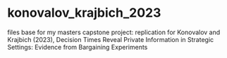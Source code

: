 # konovalov_krajbich_2023
files base for my masters capstone project: replication for Konovalov and Krajbich (2023), Decision Times Reveal Private Information in Strategic Settings: Evidence from Bargaining Experiments
